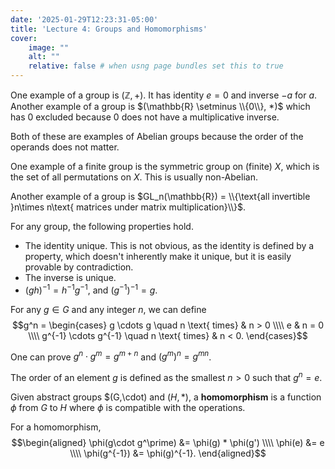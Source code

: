 ```yaml
---
date: '2025-01-29T12:23:31-05:00'
title: 'Lecture 4: Groups and Homomorphisms'
cover:
    image: ""
    alt: ""
    relative: false # when usng page bundles set this to true
---
```


One example of a group is $(\mathbb{Z}, +)$. It has identity $e = 0$ and inverse $-a$ for $a$. Another example of a group is $(\mathbb{R} \setminus \\{0\\}, *)$ which has $0$ excluded because $0$ does not have a multiplicative inverse.

Both of these are examples of Abelian groups because the order of the operands does not matter.

One example of a finite group is the symmetric group on (finite) $X$, which is the set of all permutations on $X$. This is usually non-Abelian.

Another example of a group is $GL_n(\mathbb{R}) = \\{\text{all invertible }n\times n\text{ matrices under matrix multiplication}\\}$.

For any group, the following properties hold.

- The identity unique. This is not obvious, as the identity is defined by a property, which doesn't inherently make it unique, but it is easily provable by contradiction.
- The inverse is unique.
- $(gh)^{-1} = h^{-1}g^{-1}$, and $(g^{-1})^{-1}=g$.

For any $g \in G$ and any integer $n$, we can define
$$g^n = \begin{cases}
    g \cdots g \quad n \text{ times} & n > 0 \\\\
    e & n = 0 \\\\
    g^{-1} \cdots g^{-1} \quad n \text{ times} & n < 0.
\end{cases}$$

One can prove $g^n \cdot g^m = g^{m+n}$ and $(g^m)^n = g^{mn}$.

The order of an element $g$ is defined as the smallest $n > 0$ such that $g^n = e$.

Given abstract groups $(G,\cdot) and $(H,*)$, a **homomorphism** is a function $\phi$ from $G$ to $H$ where $\phi$ is compatible with the operations.

For a homomorphism,
$$\begin{aligned}
    \phi(g\cdot g^\prime) &= \phi(g) * \phi(g') \\\\
    \phi(e) &= e \\\\
    \phi(g^{-1}) &= \phi(g)^{-1}.
\end{aligned}$$